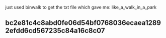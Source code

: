 just used binwalk to get the txt file which gave me: like_a_walk_in_a_park
## bc2e81c4c8abd0fe06d54bf0768036ecaea12892efdd6cd567235c84a16c8c07
